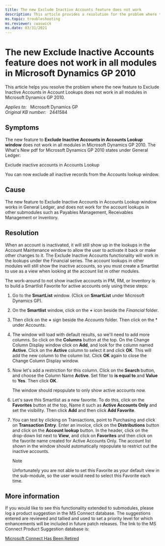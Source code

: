 ```yaml
---
title: The new Exclude Inactive Accounts feature does not work
description: This article provides a resolution for the problem where the new feature to Exclude Inactive Accounts in Account Lookups does not work in all modules in Microsoft Dynamics GP 2010.
ms.topic: troubleshooting
ms.reviewer: cwaswick
ms.date: 03/31/2021
---
```

# The new Exclude Inactive Accounts feature does not work in all modules in Microsoft Dynamics GP 2010

This article helps you resolve the problem where the new feature to Exclude Inactive Accounts in Account Lookups does not work in all modules in Microsoft Dynamics GP 2010.

_Applies to:_ &nbsp; Microsoft Dynamics GP  
_Original KB number:_ &nbsp; 2441584

## Symptoms

The new feature to **Exclude Inactive Accounts in Accounts Lookup window** does not work in all modules in Microsoft Dynamics GP 2010. The What's New pdf for Microsoft Dynamics GP 2010 states under General Ledger:

Exclude inactive accounts in Accounts Lookup

You can now exclude all inactive records from the Accounts lookup window.

## Cause

The new feature to Exclude Inactive Accounts in Accounts Lookup window works in General Ledger, and does not work for the account lookups in other submodules such as Payables Management, Receivables Management or Inventory.

## Resolution

When an account is inactivated, it will still show up in the lookups in the Account Maintenance window to allow the user to activate it back or make other changes to it. The Exclude Inactive Accounts functionality will work in the lookups under the Financial series. The account lookups in other modules will still show the inactive accounts, so you must create a Smartlist to use as a view when looking at the account list in other modules.

The work-around to not show inactive accounts in PM, RM, or Inventory is to build a Smartlist Favorite for active accounts only using these steps:

1. Go to the **SmartList** window. (Click on **SmartList** under Microsoft Dynamics GP).

2. On the **Smartlist** window, click on the **+** icon beside the *Financial* folder.

3. Then click on the **+** sign beside the *Accounts* folder. Then click on the * under Accounts.

4. The window will load with default results, so we'll need to add more columns. So click on the **Columns**  button at the top. On the Change Column Display window click on **Add**, and look for the column named **Active**. Click on the **Active** column to select it and click **OK**. This will add the new column to the column list. Click **OK** again to close the Change Column Display window.

5. Now let's add a restriction for this column. Click on the **Search** button, and choose the Column Name **Active**. Set filter to **is equal to** and **Value** to **Yes**. Then click **OK**.

   The window should repopulate to only show active accounts now.

6. Let's save this Smartlist as a new favorite. To do this, click on the **Favorites** button at the top, Name it such as **Active Accounts Only** and set the visibility. Then click **Add** and then click **Add Favorite**.

7. You can test by clicking on Transactions, point to Purchasing and click on **Transaction Entry**. Enter an invoice, click on the **Distributions** button and click on the **Account lookup** button. In the header, click on the drop-down list next to **View**, and click on **Favorites** and then click on the favorite name created for Active Accounts Only. The account list shown in the window should automatically repopulate to restrict out the inactive accounts.

   > [!NOTE]
   > Unfortunately you are not able to set this Favorite as your default view in the sub-module, so the user would need to select this Favorite each time.

## More information

If you would like to see this functionality extended to submodules, please log a product suggestion in the MS Connect database. The suggestions entered are reviewed and tallied and used to set a priority level for which enhancements will be included in future patch releases. The link to the MS Connect Product Suggestion database is:

[Microsoft Connect Has Been Retired](/collaborate/connect-redirect)
